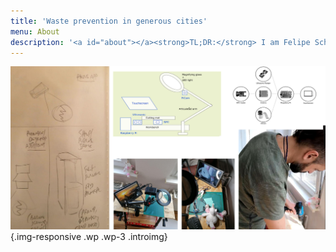 ```yaml
---
title: 'Waste prevention in generous cities'
menu: About
description: '<a id="about"></a><strong>TL;DR:</strong> I am Felipe Schmidt Fonseca, a PhD researcher at the <a href="https://opendott.org"><strong>OpenDoTT</strong></a> project (Northumbria University / Mozilla Foundation) investigating waste prevention through collective practices of reuse in cities and regions. Read more about my research below, or refer to my <a href="https://is.efeefe.me/opendott"><strong>research blog</strong></a>.'
---
```


![studio](canvas.png){.img-responsive .wp .wp-3 .introimg}
